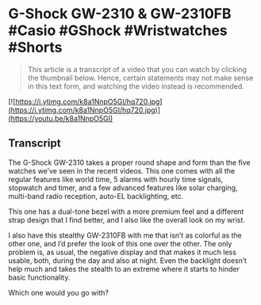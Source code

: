 # G-Shock GW-2310 & GW-2310FB #Casio #GShock #Wristwatches #Shorts

> This article is a transcript of a video that you can watch by clicking the thumbnail below. Hence, certain statements may not make sense in this text form, and watching the video instead is recommended.

[![https://i.ytimg.com/k8a1NnpO5GI/hq720.jpg](https://i.ytimg.com/k8a1NnpO5GI/hq720.jpg)](https://youtu.be/k8a1NnpO5GI)

## Transcript

The G-Shock GW-2310 takes a proper round shape and form than the five watches we’ve seen in the recent videos. This one comes with all the regular features like world time, 5 alarms with hourly time signals, stopwatch and timer, and a few advanced features like solar charging, multi-band radio reception, auto-EL backlighting, etc.

This one has a dual-tone bezel with a more premium feel and a different strap design that I find better, and I also like the overall look on my wrist.

I also have this stealthy GW-2310FB with me that isn’t as colorful as the other one, and I’d prefer the look of this one over the other. The only problem is, as usual, the negative display and that makes it much less usable, both, during the day and also at night. Even the backlight doesn’t help much and takes the stealth to an extreme where it starts to hinder basic functionality.

Which one would you go with?
